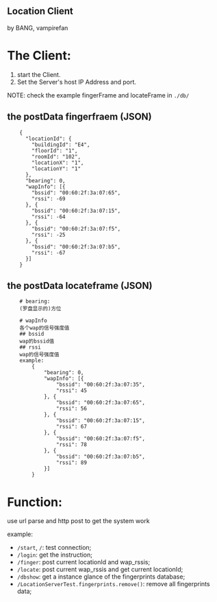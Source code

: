 Location Client
------------------------
by BANG, vampirefan


# The Client:
1. start the Client.
2. Set the Server's host IP Address and port.

NOTE: check the example fingerFrame and locateFrame in `./db/`

## the postData fingerfraem (JSON)

        {
          "locationId": {
            "buildingId": "E4",
            "floorId": "1",
            "roomId": "102",
            "locationX": "1",
            "locationY": "1"
          },
          "bearing": 0,
          "wapInfo": [{
            "bssid": "00:60:2f:3a:07:65",
            "rssi": -69
          }, {
            "bssid": "00:60:2f:3a:07:15",
            "rssi": -64
          }, {
            "bssid": "00:60:2f:3a:07:f5",
            "rssi": -25
          }, {
            "bssid": "00:60:2f:3a:07:b5",
            "rssi": -67
          }]
        }

## the postData locateframe (JSON)

        # bearing:
        (罗盘显示的)方位

        # wapInfo
        各个wap的信号强度值
        ## bssid
        wap的bssid值
        ## rssi
        wap的信号强度值
        example: 
            {
                "bearing": 0,
                "wapInfo": [{
                    "bssid": "00:60:2f:3a:07:35",
                    "rssi": 45
                }, {
                    "bssid": "00:60:2f:3a:07:65",
                    "rssi": 56
                }, {
                    "bssid": "00:60:2f:3a:07:15",
                    "rssi": 67
                }, {
                    "bssid": "00:60:2f:3a:07:f5",
                    "rssi": 78
                }, {
                    "bssid": "00:60:2f:3a:07:b5",
                    "rssi": 89
                }]
            }


# Function:
use url parse and http post to get the system work    

example:

+ `/start`, `/`: test connection;
+ `/login`: get the instruction;
+ `/finger`: post current locationId and wap_rssis;
+ `/locate`: post current wap_rssis and get current locationId;
+ `/dbshow`: get a instance glance of the fingerprints database;
+ `/LocationServerTest.fingerprints.remove()`: remove all fingerprints data;
